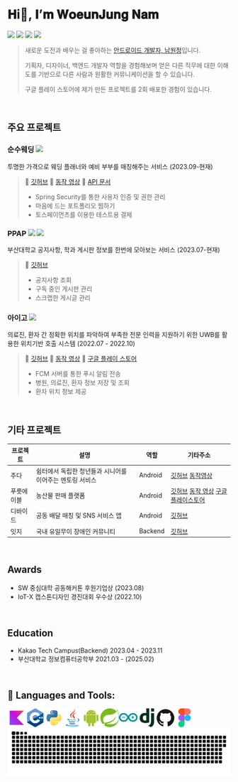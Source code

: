 # 𝐇i👋, 𝐈’𝐦 𝐖𝐨𝐞𝐮𝐧𝐉𝐮𝐧𝐠 𝐍𝐚𝐦 
<a href="https://1jeongg.github.io"><img src="https://img.shields.io/badge/Blog-a7cfff?style=flat-square&logo=GitHub&logoColor=white&link=https://wonjongah.tistory.com/"/></a>
<a href="https://www.instagram.com/1_jeongg/">![](https://img.shields.io/badge/Instagram-D31C46?style=flat-square&logo=Instagram&logoColor=white)</a>
<a href="mailto:leena0912@pusan.ac.kr">![](https://img.shields.io/badge/Gmail-D14836?style=flat-square&logo=Gmail&logoColor=white)</a>
<a href="https://solved.ac/profile/leena0912">[![](http://mazassumnida.wtf/api/mini/generate_badge?boj=leena0912)](https://solved.ac/leena0912)</a>

> 새로운 도전과 배우는 걸 좋아하는 [안드로이드 개발자, 남원정](https://1jeongg.github.io/resume.html)입니다.
>
> 기획자, 디자이너, 백엔드 개발자 역할을 경험해보며 얻은 다른 직무에 대한 이해도를 기반으로 다른 사람과 원활한 커뮤니케이션을 할 수 있습니다.
>
> 구글 플레이 스토어에 제가 만든 프로젝트를 2회 배포한 경험이 있습니다.

<br>

## 주요 프로젝트

### 순수웨딩 <img src="https://img.shields.io/badge/Spring-6DB33F?style=flat-square&logo=Spring&logoColor=white"/>
투명한 가격으로 웨딩 플래너와 예비 부부를 매칭해주는 서비스 (2023.09-현재)

> 🔗 [깃허브](https://github.com/PnuPostAlarmProject/android) 🔗 
[동작 영상](https://youtu.be/G5ozz9jOJWk) 🔗 
[API 문서](https://unmarred-belief-362.notion.site/6fd74038970941a2ad02df0045705095?v=545b8da990c74661b2b6b560009766ff)
> - Spring Security를 통한 사용자 인증 및 권한 관리
> - 마음에 드는 포트폴리오 찜하기
> - 토스페이먼츠를 이용한 테스트용 결제

### PPAP <img src="https://img.shields.io/badge/Android-3DDC84?style=flat-square&logo=android&logoColor=white"/>   <img src="https://img.shields.io/badge/figma-F24E1E.svg?style=flat-square&logo=figma&logoColor=white" />
부산대학교 공지사항, 학과 게시판 정보를 한번에 모아보는 서비스 (2023.07-현재)

> 🔗 [깃허브](https://github.com/PnuPostAlarmProject/android) 
> - 공지사항 조회
> - 구독 중인 게시판 관리
> - 스크랩한 게시글 관리

### 아이고  <img src="https://img.shields.io/badge/Android-3DDC84?style=flat-square&logo=android&logoColor=white"/>
의료진, 환자 간 정확한 위치를 파악하여 부족한 전문 인력을 지원하기 위한 UWB를 활용한 위치기반 호출 시스템 (2022.07 - 2022.10)

> 🔗 [깃허브](https://github.com/igo-organization/igo-Android) 🔗 [동작 영상](https://www.youtube.com/watch?v=-5HdFFgwsoU) 🔗 [구글 플레이 스토어](https://play.google.com/store/apps/details?id=com.igoapp.i_go) 
> - FCM 서버를 통한 푸시 알림 전송
> - 병원, 의료진, 환자 정보 저장 및 조회
> - 환자 위치 정보 제공

<br>

## 기타 프로젝트

|프로젝트|설명|역할|기타주소|
|--------|----|---|--------|
|주다|쉼터에서 독립한 청년들과 시니어를 이어주는 멘토링 서비스| Android | [깃허브](https://github.com/1jeongg/Juda-Kotlin) [동작영상](https://www.youtube.com/shorts/HmVXBLog6jI) |
| 푸릇에이블 | 농산물 판매 플랫폼 | Android | [깃허브](https://github.com/ApptiveDev/apptive-17th-fruitable-frontend) [동작 영상](https://www.youtube.com/watch?v=BSc7iKM321Q) [구글플레이스토어](https://play.google.com/store/apps/details?id=com.fruitable.Fruitable&pli=1) |
| 디바이드 | 공동 배달 매칭 및 SNS 서비스 앱|Android| [깃허브](https://github.com/D-VIDE/D-VIDE_Android) |
| 잇지 | 국내 유일무이 장애인 커뮤니티 | Backend | [깃허브](https://github.com/Itzy300/ItzyServer) |

<br>

## Awards
- SW 중심대학 공동해커톤 후원기업상 (2023.08)
- IoT-X 캡스톤디자인 경진대회 우수상 (2022.10)

<br>

## Education
- Kakao Tech Campus(Backend) 2023.04 - 2023.11
- 부산대학교 정보컴퓨터공학부  2021.03 - (2025.02)

<br>

## 🔨 Languages and Tools:
<a href="https://kotlinlang.org/" target="_blank"> <img align="left" src="https://github.com/devicons/devicon/blob/master/icons/kotlin/kotlin-original.svg" alt="kotlin" height="42px"/> </a> 
<a href="https://cplusplus.com/" target="_blank"> <img align="left" src="https://github.com/devicons/devicon/blob/master/icons/cplusplus/cplusplus-original.svg" alt="cplusplus" height="42px"/> </a> 
<a href="https://www.python.org" target="_blank"><img align="left" alt="Python" height ="42px" src="https://github.com/devicons/devicon/blob/master/icons/python/python-original.svg"></a>
<a href="https://www.java.com/ko/" target="_blank"> <img align="left" src="https://github.com/devicons/devicon/blob/master/icons/java/java-original.svg" alt="java" height="42px"/> </a> 
<a href="https://developer.android.com/?hl=ko" target="_blank"> <img align="left" src="https://github.com/devicons/devicon/blob/master/icons/android/android-original.svg" alt="android" height="42px"/> </a> 
<a href="https://spring.io/" target="_blank"> <img align="left" src="https://github.com/devicons/devicon/blob/master/icons/spring/spring-original.svg" alt="Spring" height="42px"/> </a> 
<a href="https://www.arduino.cc/" target="_blank"><img align="left" alt="Arduino" height ="42px" src="https://github.com/devicons/devicon/blob/master/icons/arduino/arduino-original.svg"></a>
<a href="https://www.djangoproject.com/" target="_blank"> <img align="left" src="https://github.com/devicons/devicon/blob/master/icons/django/django-plain.svg" alt="Django" height="42px"/> </a> 
<a href="https://www.github.com/" target="_blank"><img align="left" alt="Github" height ="42px" src="https://github.com/devicons/devicon/blob/master/icons/github/github-original.svg"></a>
<a href="https://www.figma.com/" target="_blank"><img align="left" alt="Figma" height ="42px" src="https://github.com/devicons/devicon/blob/master/icons/figma/figma-original.svg"></a>

![snake gif](https://github.com/1jeongg/1jeongg/blob/output/github-contribution-grid-snake-dark.svg)
